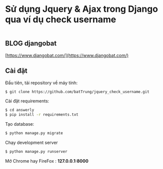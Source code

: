 # Sử dụng Jquery & Ajax trong Django qua ví dụ check username

<a target="_blank" href=""><img src="" alt="" /></a>


## BLOG djangobat

[https://www.djangobat.com/](https://www.djangobat.com/)

## Cài đặt

Đầu tiên, tải repository về máy tính:

```bash
$ git clone https://github.com/batTrung/jquery_check_username.git
```

Cài đặt requirements:

```bash
$ cd answerly
$ pip install -r requirements.txt
```

Tạo database:

```bash
$ python manage.py migrate
```
Chạy development server

```bash
$ python manage.py runserver
```

Mở Chrome hay FireFox : **127.0.0.1:8000**





